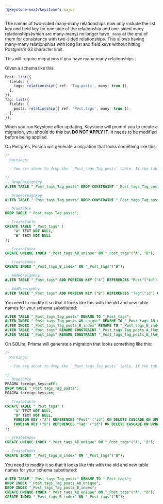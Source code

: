 ```yaml
---
'@keystone-next/keystone': major
---
```


The names of two-sided many-many relationships now only include the list key and field key for one side of the relationship and one-sided many relationships(which are many-many) no longer have `_many` at the end of them for consistency with two-sided relationships. This allows having many-many relationships with long list and field keys without hitting Postgres's 63 character limit.

This will require migrations if you have many-many relationships.

Given a schema like this:

```ts
Post: list({
  fields: {
    tags: relationship({ ref: 'Tag.posts', many: true }),
  },
}),
Tag: list({
  fields: {
    posts: relationship({ ref: 'Post.tags', many: true }),
  },
}),
```

When you run Keystone after updating, Keystone will prompt you to create a migration, you should do this but **DO NOT APPLY IT**, it needs to be modified before being applied.

On Postgres, Prisma will generate a migration that looks something like this:

```sql
/*
  Warnings:

  - You are about to drop the `_Post_tags_Tag_posts` table. If the table is not empty, all the data it contains will be lost.

*/
-- DropForeignKey
ALTER TABLE "_Post_tags_Tag_posts" DROP CONSTRAINT "_Post_tags_Tag_posts_A_fkey";

-- DropForeignKey
ALTER TABLE "_Post_tags_Tag_posts" DROP CONSTRAINT "_Post_tags_Tag_posts_B_fkey";

-- DropTable
DROP TABLE "_Post_tags_Tag_posts";

-- CreateTable
CREATE TABLE "_Post_tags" (
    "A" TEXT NOT NULL,
    "B" TEXT NOT NULL
);

-- CreateIndex
CREATE UNIQUE INDEX "_Post_tags_AB_unique" ON "_Post_tags"("A", "B");

-- CreateIndex
CREATE INDEX "_Post_tags_B_index" ON "_Post_tags"("B");

-- AddForeignKey
ALTER TABLE "_Post_tags" ADD FOREIGN KEY ("A") REFERENCES "Post"("id") ON DELETE CASCADE ON UPDATE CASCADE;

-- AddForeignKey
ALTER TABLE "_Post_tags" ADD FOREIGN KEY ("B") REFERENCES "Tag"("id") ON DELETE CASCADE ON UPDATE CASCADE;
```

You need to modify it so that it looks like this with the old and new table names for your schema substituted:

```sql
ALTER TABLE "_Post_tags_Tag_posts" RENAME TO "_Post_tags";
ALTER INDEX "_Post_tags_Tag_posts_AB_unique" RENAME TO "_Post_tags_AB_unique";
ALTER INDEX "_Post_tags_Tag_posts_B_index" RENAME TO "_Post_tags_B_index";
ALTER TABLE "_Post_tags" RENAME CONSTRAINT "_Post_tags_Tag_posts_A_fkey" TO "_Post_tags_A_fkey";
ALTER TABLE "_Post_tags" RENAME CONSTRAINT "_Post_tags_Tag_posts_B_fkey" TO "_Post_tags_B_fkey";
```

On SQLite, Prisma will generate a migration that looks something like this:


```sql
/*
  Warnings:

  - You are about to drop the `_Post_tags_Tag_posts` table. If the table is not empty, all the data it contains will be lost.

*/
-- DropTable
PRAGMA foreign_keys=off;
DROP TABLE "_Post_tags_Tag_posts";
PRAGMA foreign_keys=on;

-- CreateTable
CREATE TABLE "_Post_tags" (
    "A" TEXT NOT NULL,
    "B" TEXT NOT NULL,
    FOREIGN KEY ("A") REFERENCES "Post" ("id") ON DELETE CASCADE ON UPDATE CASCADE,
    FOREIGN KEY ("B") REFERENCES "Tag" ("id") ON DELETE CASCADE ON UPDATE CASCADE
);

-- CreateIndex
CREATE UNIQUE INDEX "_Post_tags_AB_unique" ON "_Post_tags"("A", "B");

-- CreateIndex
CREATE INDEX "_Post_tags_B_index" ON "_Post_tags"("B");
```

You need to modify it so that it looks like this with the old and new table names for your schema substituted:

```sql
ALTER TABLE "_Post_tags_Tag_posts" RENAME TO "_Post_tags";
DROP INDEX "_Post_tags_Tag_posts_AB_unique";
DROP INDEX "_Post_tags_Tag_posts_B_index";
CREATE UNIQUE INDEX "_Post_tags_AB_unique" ON "_Post_tags"("A", "B");
CREATE INDEX "_Post_tags_B_index" ON "_Post_tags"("B");
```